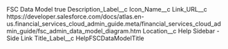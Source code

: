 <?xml version="1.0" encoding="UTF-8"?>
<CustomMetadata xmlns="http://soap.sforce.com/2006/04/metadata" xmlns:xsi="http://www.w3.org/2001/XMLSchema-instance" xmlns:xsd="http://www.w3.org/2001/XMLSchema">
    <label>FSC Data Model</label>
    <protected>true</protected>
    <values>
        <field>Description_Label__c</field>
        <value xsi:nil="true"/>
    </values>
    <values>
        <field>Icon_Name__c</field>
        <value xsi:nil="true"/>
    </values>
    <values>
        <field>Link_URL__c</field>
        <value xsi:type="xsd:string">https://developer.salesforce.com/docs/atlas.en-us.financial_services_cloud_admin_guide.meta/financial_services_cloud_admin_guide/fsc_admin_data_model_diagram.htm</value>
    </values>
    <values>
        <field>Location__c</field>
        <value xsi:type="xsd:string">Help Sidebar - Side Link</value>
    </values>
    <values>
        <field>Title_Label__c</field>
        <value xsi:type="xsd:string">HelpFSCDataModelTitle</value>
    </values>
</CustomMetadata>
